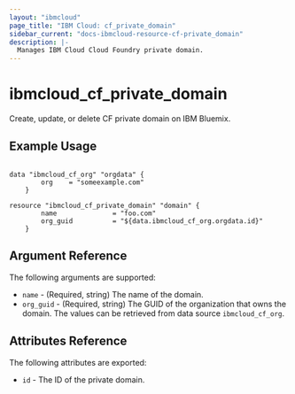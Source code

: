 ```yaml
---
layout: "ibmcloud"
page_title: "IBM Cloud: cf_private_domain"
sidebar_current: "docs-ibmcloud-resource-cf-private_domain"
description: |-
  Manages IBM Cloud Cloud Foundry private domain.
---
```


# ibmcloud\_cf_private_domain

Create, update, or delete CF private domain on IBM Bluemix.

## Example Usage

```hcl
	
data "ibmcloud_cf_org" "orgdata" {
		org    = "someexample.com"
	}
		
resource "ibmcloud_cf_private_domain" "domain" {
		name              = "foo.com"
		org_guid          = "${data.ibmcloud_cf_org.orgdata.id}"
	}

```

## Argument Reference

The following arguments are supported:

* `name` - (Required, string) The name of the domain.
* `org_guid` - (Required, string) The GUID of the organization that owns the domain. The values can be retrieved from data source `ibmcloud_cf_org`.

## Attributes Reference

The following attributes are exported:

* `id` - The ID of the private domain.


